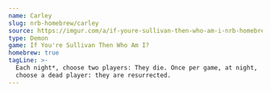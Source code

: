 ```yaml
---
name: Carley
slug: nrb-homebrew/carley
source: https://imgur.com/a/if-youre-sullivan-then-who-am-i-nrb-homebrew-script-Cc4elqZ
type: Demon
game: If You're Sullivan Then Who Am I?
homebrew: true
tagLine: >-
  Each night*, choose two players: They die. Once per game, at night,
  choose a dead player: they are resurrected.
---
```


